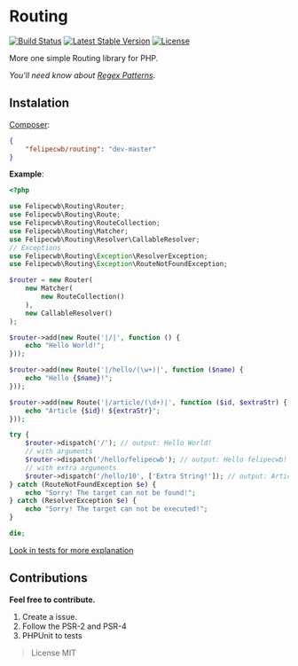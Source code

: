 Routing
=======

[![Build Status](https://travis-ci.org/felipecwb/Routing.svg?branch=master)](https://travis-ci.org/felipecwb/Routing)
[![Latest Stable Version](https://poser.pugx.org/felipecwb/routing/v/stable.svg)](https://packagist.org/packages/felipecwb/routing)
[![License](https://poser.pugx.org/felipecwb/routing/license.svg)](https://packagist.org/packages/felipecwb/routing)


More one simple Routing library for PHP.

*You'll need know about [Regex Patterns](http://php.net/manual/en/pcre.pattern.php).*

## Instalation
[Composer](https://packagist.org/packages/felipecwb/routing):
```json
{
    "felipecwb/routing": "dev-master"
}
```

**Example**:
```php
<?php

use Felipecwb\Routing\Router;
use Felipecwb\Routing\Route;
use Felipecwb\Routing\RouteCollection;
use Felipecwb\Routing\Matcher;
use Felipecwb\Routing\Resolver\CallableResolver;
// Exceptions
use Felipecwb\Routing\Exception\ResolverException;
use Felipecwb\Routing\Exception\RouteNotFoundException;

$router = new Router(
    new Matcher(
        new RouteCollection()
    ),
    new CallableResolver()
);

$router->add(new Route('|/|', function () {
    echo "Hello World!";
}));

$router->add(new Route('|/hello/(\w+)|', function ($name) {
    echo "Hello {$name}!";
}));

$router->add(new Route('|/article/(\d+)|', function ($id, $extraStr) {
    echo "Article {$id}! ${extraStr}";
}));

try {
    $router->dispatch('/'); // output: Hello World!
    // with arguments
    $router->dispatch('/hello/felipecwb'); // output: Hello felipecwb!
    // with extra arguments
    $router->dispatch('/hello/10', ['Extra String!']); // output: Article 10! Extra String!
} catch (RouteNotFoundException $e) {
    echo "Sorry! The target can not be found!";
} catch (ResolverException $e) {
    echo "Sorry! The target can not be executed!";
}

die;
```

[Look in tests for more explanation](tests)

## Contributions

**Feel free to contribute.**

1. Create a issue.
2. Follow the PSR-2 and PSR-4
3. PHPUnit to tests

> License MIT
